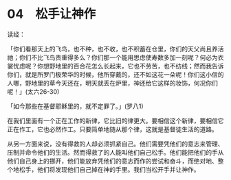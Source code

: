 # 04　松手让神作


读经：

「你们看那天上的飞鸟，也不种，也不收，也不积蓄在仓里，你们的天父尚且养活祂；你们不比飞鸟贵重得多么？你们那一个能用思虑使寿数多加一刻呢？何必为衣裳忧虑呢？你想野地里的百合花怎么长起来，它也不劳苦，也不纺线；然而我告诉你们，就是所罗门极荣华的时候，他所穿戴的，还不如这花一朵呢！你们这小信的人哪，野地里的草今天还在，明天就丢在炉里，神还给它这样的妆饰，何况你们呢！」(太六26-30)

「如今那些在基督耶稣里的，就不定罪了。」(罗八1)

在我们里面有一个正在工作的新律，它比旧的律更大。要相信这个新律，要相信它正在作工，它也必然作工。只要简单地随从那个律，这就是基督徒生活的道路。

从另一方面来说，没有得救的人却必须抓紧自己。他们需要凭他们的意志来管理、压制并命令他们的生活。然而得救了的人能叫他们自己松手。他们能把他们的手从他们自己身上的挪开，他们能放弃凭他们的意志而作的尝试和奋斗，而绝对地、整个地松手，他们将发现他们自己掉在神的手里。我们当松开手并让神作。


